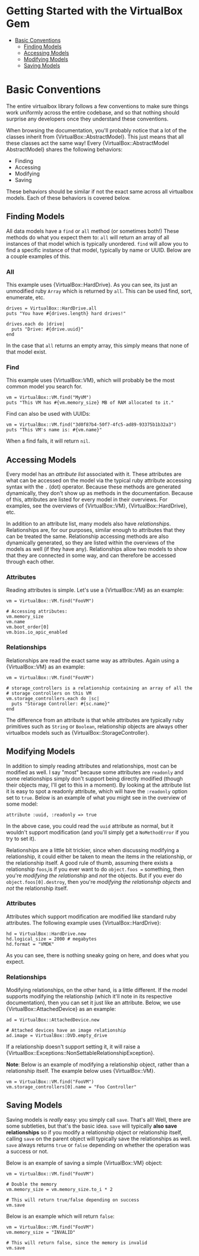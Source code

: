 # Getting Started with the VirtualBox Gem

* [Basic Conventions](#basic-conventions)
    * [Finding Models](#bc-finding-models)
    * [Accessing Models](#bc-accessing-models)
    * [Modifying Models](#bc-modifying-models)
    * [Saving Models](#bc-saving-models)

<a name="basic-conventions"></a>
# Basic Conventions

The entire virtualbox library follows a few conventions to make sure
things work uniformly across the entire codebase, and so that nothing
should surprise any developers once they understand these conventions.

When browsing the documentation, you'll probably notice that a lot of the
classes inherit from {VirtualBox::AbstractModel}. This just means that all
these classes act the same way! Every {VirtualBox::AbstractModel AbstractModel}
shares the following behaviors:

* Finding
* Accessing
* Modifying
* Saving

These behaviors should be similar if not the exact same across all
virtualbox models. Each of these behaviors is covered below.

<a name="bc-finding-models"></a>
## Finding Models

All data models have a `find` or `all` method (or sometimes both!) These
methods do what you expect them to: `all` will return an array of all instances
of that model which is typically unordered. `find` will allow you to find a
specific instance of that model, typically by name or UUID. Below are a couple
examples of this.

### All

This example uses {VirtualBox::HardDrive}. As you can see, its just an
unmodified ruby `Array` which is returned by `all`. This can be used find,
sort, enumerate, etc.

    drives = VirtualBox::HardDrive.all
    puts "You have #{drives.length} hard drives!"

    drives.each do |drive|
      puts "Drive: #{drive.uuid}"
    end

In the case that `all` returns an empty array, this simply means that none
of that model exist.

### Find

This example uses {VirtualBox::VM}, which will probably be the most common
model you search for.

    vm = VirtualBox::VM.find("MyVM")
    puts "This VM has #{vm.memory_size} MB of RAM allocated to it."

Find can also be used with UUIDs:

    vm = VirtualBox::VM.find("3d0f87b4-50f7-4fc5-ad89-93375b1b32a3")
    puts "This VM's name is: #{vm.name}"

When a find fails, it will return `nil`.

<a name="bc-accessing-models"></a>
## Accessing Models

Every model has an _attribute list_ associated with it. These attributes are
what can be accessed on the model via the typical ruby attribute accessing
syntax with the `.` (dot) operator. Because these methods are generated
dynamically, they don't show up as methods in the documentation. Because of this,
attributes are listed for every model in their overviews. For examples, see the
overviews of {VirtualBox::VM}, {VirtualBox::HardDrive}, etc.

In addition to an attribute list, many models also have _relationships_.
Relationships are, for our purposes, similar enough to attributes that they
can be treated the same. Relationship accessing methods are also dynamically
generated, so they are listed within the overviews of the models as well (if they
have any). Relationships allow two models to show that they are connected in some
way, and can therefore be accessed through each other.

### Attributes

Reading attributes is simple. Let's use a {VirtualBox::VM} as an example:

    vm = VirtualBox::VM.find("FooVM")

    # Accessing attributes:
    vm.memory_size
    vm.name
    vm.boot_order[0]
    vm.bios.io_apic_enabled

### Relationships

Relationships are read the exact same way as attributes. Again using a
{VirtualBox::VM} as an example:

    vm = VirtualBox::VM.find("FooVM")

    # storage_controllers is a relationship containing an array of all the
    # storage controllers on this VM
    vm.storage_controllers.each do |sc|
      puts "Storage Controller: #{sc.name}"
    end

The difference from an attribute is that while attributes are typically ruby
primitives such as `String` or `Boolean`, relationship objects are always other
virtualbox models such as {VirtualBox::StorageController}.

<a name="bc-modifying-models"></a>
## Modifying Models

In addition to simply reading attributes and relationships, most can be modified
as well. I say "most" because some attributes are `readonly` and some relationships
simply don't support being directly modified (though their objects may, I'll get to
this in a moment). By looking at the attribute list it is easy to spot a readonly
attribute, which will have the `:readonly` option set to `true`. Below is an example
of what you might see in the overview of some model:

    attribute :uuid, :readonly => true

In the above case, you could read the `uuid` attribute as normal, but it wouldn't support
modification (and you'll simply get a `NoMethodError` if you try to set it).

Relationships are a little bit trickier, since when discussing modifying a relationship,
it could either be taken to mean the items _in_ the relationship, or the relationship
itself. A good rule of thumb, assuming there exists a relationship `foos`,is if you ever
want to do `object.foos =` something, then you're _modifying the relationship_ and _not_
the objects. But if you ever do `object.foos[0].destroy`, then you're _modifying the
relationship objects_ and _not_ the relationship itself.

### Attributes

Attributes which support modification are modified like standard ruby attributes. The
following example uses {VirtualBox::HardDrive}:

    hd = VirtualBox::HardDrive.new
    hd.logical_size = 2000 # megabytes
    hd.format = "VMDK"

As you can see, there is nothing sneaky going on here, and does what you expect.

### Relationships

Modifying relationships, on the other hand, is a little different. If the model supports
modifying the relationship (which it'll note in its respective documentation), then
you can set it just like an attribute. Below, we use {VirtualBox::AttachedDevice} as
an example:

    ad = VirtualBox::AttachedDevice.new

    # Attached devices have an image relationship
    ad.image = VirtualBox::DVD.empty_drive

If a relationship doesn't support setting it, it will raise a {VirtualBox::Exceptions::NonSettableRelationshipException}.

**Note**: Below is an example of modifying a relationship object, rather than a
relationship itself. The example below uses {VirtualBox::VM}.

    vm = VirtualBox::VM.find("FooVM")
    vm.storage_controllers[0].name = "Foo Controller"

<a name="bc-saving-models"></a>
## Saving Models

Saving models is _really_ easy: you simply call `save`. That's all! Well, there are
some subtleties, but that's the basic idea. `save` will typically **also save relationships**
so if you modify a relationship object or relationship itself, calling `save` on the
parent object will typically save the relationships as well. `save` always returns
`true` or `false` depending on whether the operation was a success or not. 

Below is an example of saving a simple {VirtualBox::VM} object:

    vm = VirtualBox::VM.find("FooVM")

    # Double the memory
    vm.memory_size = vm.memory_size.to_i * 2

    # This will return true/false depending on success
    vm.save

Below is an example which will return `false`:

    vm = VirtualBox::VM.find("FooVM")
    vm.memory_size = "INVALID"

    # This will return false, since the memory is invalid
    vm.save
